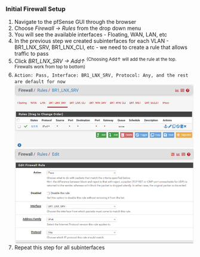 ### Initial Firewall Setup
1. Navigate to the pfSense GUI through the browser
2. Choose *Firewall → Rules* from the drop down menu
3. You will see the available interfaces - Floating, WAN, LAN, etc
4. In the previous step we created subinterfaces for each VLAN - BR1_LNX_SRV, BR1_LNX_CLI, etc - we need to create a rule that allows traffic to pass
5. Click *BR1_LNX_SRV → Add↑* <sup>(Choosing Add↑ will add the rule at the top. Firewalls work from top to bottom)</sup>
6. `Action: Pass, Interface: BR1_LNX_SRV, Protocol: Any, and the rest are default for now`
![firewall1](https://github.com/nickbruggen90/LabsVol8021Q/blob/main/Project%201.0%3A%20pfSense%20%2B%20NetOps%20Foundation/*Images/Screenshot%202025-07-21%20072000.png)
![firewall2](https://github.com/nickbruggen90/LabsVol8021Q/blob/main/Project%201.0%3A%20pfSense%20%2B%20NetOps%20Foundation/*Images/Screenshot%202025-07-21%20075128.png)
8. Repeat this step for all subinterfaces

